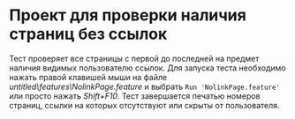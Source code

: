 # Проект для проверки наличия страниц без ссылок

Тест проверяет все страницы с первой до последней на предмет наличия видимых пользователю ссылок.
Для запуска теста необходимо нажать правой клавишей мыши на файле _untitled\features\NolinkPage.feature_ и выбрать `Run 'NolinkPage.feature'` или просто нажать _Shift+F10_.
Тест завершается печатью номеров страниц, ссылки на которых отсутствуют или скрыты от пользователя.